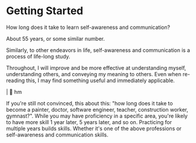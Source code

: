 # Getting Started

How long does it take to learn self-awareness and communication?&#x20;

About 55 years, or some similar number.

Similarly, to other endeavors in life, self-awareness and communication is a process of life-long study.&#x20;

Throughout, I will improve and be more effective at understanding myself, understanding others, and conveying my meaning to others. Even when re-reading this, I may find something useful and immediately applicable.&#x20;

\| 🦝 hm

If you're still not convinced, this about this: "how long does it take to become a painter, doctor, software engineer, teacher, construction worker, gymnast?". While you may have proficiency in a specific area, you're likely to have more skill 1 year later, 5 years later, and so on. Practicing for multiple years builds skills. Whether it's one of the above professions or self-awareness and communication skills.
